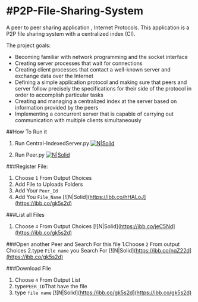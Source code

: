 #P2P-File-Sharing-System
===
A peer to peer sharing application , Internet Protocols.
This application is a P2P file sharing system with a centralized index (CI).

The project goals:  
* Becoming familiar with network programming and the socket interface
* Creating server processes that wait for connections
* Creating client processes that contact a well-known server and exchange data over the Internet
* Defining a simple application protocol and making sure that peers and server follow precisely the
specifications for their side of the protocol in order to accomplish particular tasks
* Creating and managing a centralized index at the server based on information provided by the peers
* Implementing a concurrent server that is capable of carrying out communication with multiple clients
simultaneously

##How To Run it
1. Run Central-IndexedServer.py
[![N|Solid](https://ibb.co/jrk9hd)](https://ibb.co/gk5s2d)

2. Run Peer.py
[![N|Solid](https://ibb.co/cKwMvy)](https://ibb.co/gk5s2d)

###Register File:
1. Choose `1` From Output Choices
2. Add File to Uploads Folders
3. Add Your `Peer_Id`
4. Add You `File_Name`
[![N|Solid](https://ibb.co/hHALoJ](https://ibb.co/gk5s2d)

###List all Files
1. Choose `4` From Output Choices
[![N|Solid](https://ibb.co/jeC5Nd](https://ibb.co/gk5s2d)

###Open another Peer and Search For this file
1.Choose `2` From output Choices
2.type `File name` you Search For
[![N|Solid](https://ibb.co/nqZ22d](https://ibb.co/gk5s2d)

###Download File
1. Choose `4` From Output List
2. type`PEER_ID`That have the file
3. type `file name`
[![N|Solid](https://ibb.co/gk5s2d](https://ibb.co/gk5s2d)
